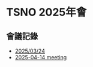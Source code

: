 # TSNO 2025年會

## 會議記錄
 - [2025/03/24](cadaver_course.md)
 - [2025-04-14 meeting](2025-04-14-meeting.md)

